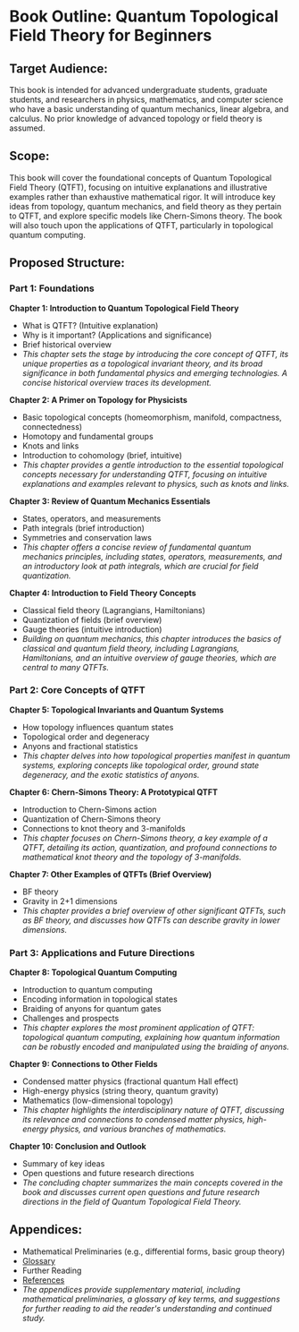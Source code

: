 # Book Outline: Quantum Topological Field Theory for Beginners

## Target Audience:

This book is intended for advanced undergraduate students, graduate students, and researchers in physics, mathematics, and computer science who have a basic understanding of quantum mechanics, linear algebra, and calculus. No prior knowledge of advanced topology or field theory is assumed.

## Scope:

This book will cover the foundational concepts of Quantum Topological Field Theory (QTFT), focusing on intuitive explanations and illustrative examples rather than exhaustive mathematical rigor. It will introduce key ideas from topology, quantum mechanics, and field theory as they pertain to QTFT, and explore specific models like Chern-Simons theory. The book will also touch upon the applications of QTFT, particularly in topological quantum computing.

## Proposed Structure:

### Part 1: Foundations

**Chapter 1: Introduction to Quantum Topological Field Theory**
*   What is QTFT? (Intuitive explanation)
*   Why is it important? (Applications and significance)
*   Brief historical overview
*   *This chapter sets the stage by introducing the core concept of QTFT, its unique properties as a topological invariant theory, and its broad significance in both fundamental physics and emerging technologies. A concise historical overview traces its development.* 

**Chapter 2: A Primer on Topology for Physicists**
*   Basic topological concepts (homeomorphism, manifold, compactness, connectedness)
*   Homotopy and fundamental groups
*   Knots and links
*   Introduction to cohomology (brief, intuitive)
*   *This chapter provides a gentle introduction to the essential topological concepts necessary for understanding QTFT, focusing on intuitive explanations and examples relevant to physics, such as knots and links.*

**Chapter 3: Review of Quantum Mechanics Essentials**
*   States, operators, and measurements
*   Path integrals (brief introduction)
*   Symmetries and conservation laws
*   *This chapter offers a concise review of fundamental quantum mechanics principles, including states, operators, measurements, and an introductory look at path integrals, which are crucial for field quantization.*

**Chapter 4: Introduction to Field Theory Concepts**
*   Classical field theory (Lagrangians, Hamiltonians)
*   Quantization of fields (brief overview)
*   Gauge theories (intuitive introduction)
*   *Building on quantum mechanics, this chapter introduces the basics of classical and quantum field theory, including Lagrangians, Hamiltonians, and an intuitive overview of gauge theories, which are central to many QTFTs.*

### Part 2: Core Concepts of QTFT

**Chapter 5: Topological Invariants and Quantum Systems**
*   How topology influences quantum states
*   Topological order and degeneracy
*   Anyons and fractional statistics
*   *This chapter delves into how topological properties manifest in quantum systems, exploring concepts like topological order, ground state degeneracy, and the exotic statistics of anyons.*

**Chapter 6: Chern-Simons Theory: A Prototypical QTFT**
*   Introduction to Chern-Simons action
*   Quantization of Chern-Simons theory
*   Connections to knot theory and 3-manifolds
*   *This chapter focuses on Chern-Simons theory, a key example of a QTFT, detailing its action, quantization, and profound connections to mathematical knot theory and the topology of 3-manifolds.*

**Chapter 7: Other Examples of QTFTs (Brief Overview)**
*   BF theory
*   Gravity in 2+1 dimensions
*   *This chapter provides a brief overview of other significant QTFTs, such as BF theory, and discusses how QTFTs can describe gravity in lower dimensions.*

### Part 3: Applications and Future Directions

**Chapter 8: Topological Quantum Computing**
*   Introduction to quantum computing
*   Encoding information in topological states
*   Braiding of anyons for quantum gates
*   Challenges and prospects
*   *This chapter explores the most prominent application of QTFT: topological quantum computing, explaining how quantum information can be robustly encoded and manipulated using the braiding of anyons.*

**Chapter 9: Connections to Other Fields**
*   Condensed matter physics (fractional quantum Hall effect)
*   High-energy physics (string theory, quantum gravity)
*   Mathematics (low-dimensional topology)
*   *This chapter highlights the interdisciplinary nature of QTFT, discussing its relevance and connections to condensed matter physics, high-energy physics, and various branches of mathematics.*

**Chapter 10: Conclusion and Outlook**
*   Summary of key ideas
*   Open questions and future research directions
*   *The concluding chapter summarizes the main concepts covered in the book and discusses current open questions and future research directions in the field of Quantum Topological Field Theory.*

## Appendices:

*   Mathematical Preliminaries (e.g., differential forms, basic group theory)
*   [Glossary](/BOOK/glossary.md)
*   Further Reading
*   [References](/BOOK/appendices/references.md)
*   *The appendices provide supplementary material, including mathematical preliminaries, a glossary of key terms, and suggestions for further reading to aid the reader's understanding and continued study.*